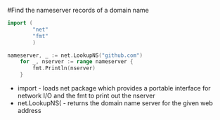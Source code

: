 #Find the nameserver records of a domain name

```Go
import (
        "net"
        "fmt"
        )

nameserver, _ := net.LookupNS("github.com")
	for _, nserver := range nameserver {
		fmt.Println(nserver)
	}
```
  
  
- import - loads net package which provides a portable interface for network I/O and the fmt to print out the nserver
- net.LookupNS( - returns the domain name server for the given web address
